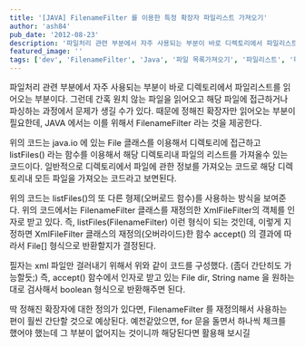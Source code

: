 ```yaml
---
title: '[JAVA] FilenameFilter 를 이용한 특정 확장자 파일리스트 가져오기'
author: 'ash84'
pub_date: '2012-08-23'
description: '파일처리 관련 부분에서 자주 사용되는 부분이 바로 디렉토리에서 파일리스트를 읽어오는 부분이다. 그런데 간혹 원치 않는 파일을 읽어오고 해당 파일에 접근하거나 파싱하는 과정에서 문제가 생길 수가 있다. 때문에 정해진 확장자만 읽어오는 부분이 필요한데, JAVA 에서는 이를 위해서 FilenameFilter 라는 것을 제공한다.'
featured_image: ''
tags: ['dev', 'FilenameFilter', 'Java', '파일 목록가져오기', '파일리스트', '확장자']
---
```



<span style="font-size: 11pt; ">파일처리 관련 부분에서 자주 사용되는 부분이 바로 디렉토리에서 파일리스트를 읽어오는 부분이다. 그런데 간혹 원치 않는 파일을 읽어오고 해당 파일에 접근하거나 파싱하는 과정에서 문제가 생길 수가 있다. 때문에 정해진 확장자만 읽어오는 부분이 필요한데, JAVA 에서는 이를 위해서 FilenameFilter 라는 것을 제공한다. </span>

<script src="https://gist.github.com/3394292.js"></script>

<span style="font-size: 11pt; ">위의 코드는 java.io 에 있는 File 클래스를 이용해서 디렉토리에 접근하고 listFiles() 라는 함수를 이용해서 해당 디렉토리내 파일의 리스트를 가져올수 있는 코드이다. 일반적으로 디렉토리에서 파일에 관한 정보를 가져오는 코드로 해당 디렉토리내 모든 파일을 가져오는 코드라고 보면된다. </span>

<script src="https://gist.github.com/3394340.js"></script>

<span style="font-size: 11pt; ">위의 코드는 listFiles()의 또 다른 형제(오버로드 함수)를 사용하는 방식을 보여준다. 위의 코드에서는 FilenameFilter 클래스를 재정의한 </span><span style="font-size: 11pt; ">XmlFileFilter의 객체를 인자로 받고 있다. 즉, listFiles(FilenameFilter) 이런 형식이 되는 것인데, 이렇게 지정하면 XmlFileFilter 클래스의 </span><span style="font-size: 11pt; ">재정의(오버라이드)한 함수 accept() 의 결과에 따라서 File[] 형식으로 반환할지가 결정된다. </span>

<script src="https://gist.github.com/3394344.js"></script>

<span style="font-size: 11pt; ">필자는 xml 파일만 걸러내기 위해서 위와 같이 코드를 구성했다. (좀더 간단히도 가능할듯;) 즉, accept() 함수에서 인자로 받고 있는 File dir, String name 을 원하는 대로 검사해서 boolean 형식으로 반환해주면 된다. </span>

<span style="font-size: 11pt; ">딱 정해진 확장자에 대한 정의가 있다면, FilenameFilter 를 재정의해서 사용하는 편이 훨씬 간단할 것으로 예상된다. 예전같았으면, for 문을 돌면서 하나씩 체크를 했어야 했는데 그 부분이 없어지는 것이니까 해당된다면 활용해 보시길</span>



